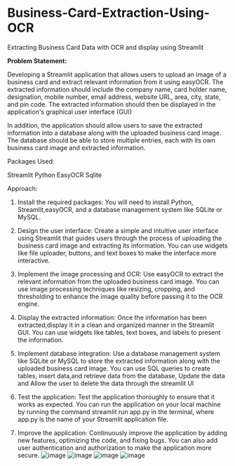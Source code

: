 # Business-Card-Extraction-Using-OCR
Extracting Business Card Data with OCR and display using Streamlit


**Problem Statement:**

Developing a Streamlit application that allows users to upload an image of a business card and extract relevant information from it using
easyOCR. The extracted information should include the company name, card holder name, designation, mobile number, email address, website URL, area, city, state,
and pin code. The extracted information should then be displayed in the application's graphical user interface (GUI)

In addition, the application should allow users to save the extracted information into a database along with the uploaded business card image. The database should be
able to store multiple entries, each with its own business card image and extracted information.

Packages Used:

Streamlit
Python
EasyOCR
Sqlite

Approach:

1. Install the required packages: You will need to install Python, Streamlit,easyOCR, and a database management system like SQLite or MySQL.


3. Design the user interface: Create a simple and intuitive user interface using Streamlit that guides users through the process of uploading the business
card image and extracting its information. You can use widgets like file uploader, buttons, and text boxes to make the interface more interactive.


3. Implement the image processing and OCR: Use easyOCR to extract the relevant information from the uploaded business card image. You can use
image processing techniques like resizing, cropping, and thresholding to enhance the image quality before passing it to the OCR engine.

4. Display the extracted information: Once the information has been extracted,display it in a clean and organized manner in the Streamlit GUI. You can use
widgets like tables, text boxes, and labels to present the information.

5. Implement database integration: Use a database management system like SQLite or MySQL to store the extracted information along with the uploaded
business card image. You can use SQL queries to create tables, insert data,and retrieve data from the database, Update the data and Allow the user to
delete the data through the streamlit UI

6. Test the application: Test the application thoroughly to ensure that it works as expected. You can run the application on your local machine by running the
command streamlit run app.py in the terminal, where app.py is the name of your Streamlit application file.

7. Improve the application: Continuously improve the application by adding new features, optimizing the code, and fixing bugs. You can also add user
authentication and authorization to make the application more secure.
![image](https://github.com/Saradhaperumal/Business-Card-Extraction-Using-OCR/assets/116868444/e35a4438-c3c8-451d-981b-059a4a5f1370)
![image](https://github.com/Saradhaperumal/Business-Card-Extraction-Using-OCR/assets/116868444/e54050ce-1691-4585-a475-dbcf5ffa36cc)
![image](https://github.com/Saradhaperumal/Business-Card-Extraction-Using-OCR/assets/116868444/3f793270-31d1-4fd2-99d6-0ba650f052b6)
![image](https://github.com/Saradhaperumal/Business-Card-Extraction-Using-OCR/assets/116868444/9a44e9b0-03b3-4d76-b17e-d076eb545310)



